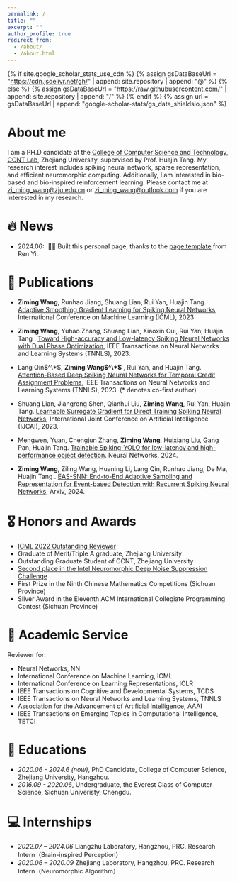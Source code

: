 ```yaml
---
permalink: /
title: ""
excerpt: ""
author_profile: true
redirect_from: 
  - /about/
  - /about.html
---
```


{% if site.google_scholar_stats_use_cdn %}
{% assign gsDataBaseUrl = "https://cdn.jsdelivr.net/gh/" | append: site.repository | append: "@" %}
{% else %}
{% assign gsDataBaseUrl = "https://raw.githubusercontent.com/" | append: site.repository | append: "/" %}
{% endif %}
{% assign url = gsDataBaseUrl | append: "google-scholar-stats/gs_data_shieldsio.json" %}

<span class='anchor' id='about-me'></span>

# About me
I am a PH.D candidate at the [College of Computer Science and Technology](http://www.en.cs.zju.edu.cn/), [CCNT Lab](http://ccnt.zju.edu.cn/), Zhejiang University, supervised by Prof. Huajin Tang.
My research interest includes spiking neural network, sparse representation, and efficient neuromorphic computing. Additionally, I am interested in bio-based and bio-inspired reinforcement learning. Please contact me at zi_ming_wang@zju.edu.cn or zi_ming_wang@outlook.com if you are interested in my research.
<!-- I have published more than 100 papers at the top international AI conferences with total <a href='https://scholar.google.com/citations?user=DhtAFkwAAAAJ'>google scholar citations <strong><span id='total_cit'>260000+</span></strong></a> (You can also use google scholar badge <a href='https://scholar.google.com/citations?user=DhtAFkwAAAAJ'><img src="https://img.shields.io/endpoint?url={{ url | url_encode }}&logo=Google%20Scholar&labelColor=f6f6f6&color=9cf&style=flat&label=citations"></a>). -->


# 🔥 News
- 2024.06: &nbsp;🎉🎉 Built this personal page, thanks to the [page template](https://github.com/RayeRen/acad-homepage.github.io) from Ren Yi.
<!-- - *2022.02*: &nbsp;🎉🎉 Lorem ipsum dolor sit amet, consectetur adipiscing elit. Vivamus ornare aliquet ipsum, ac tempus justo dapibus sit amet.  -->

# 📝 Publications 

<!-- <div class='paper-box'><div class='paper-box-image'><div><div class="badge">ICML 2023</div><img src='images/arch_v8.png' alt="sym" width="100%"></div></div>
<div class='paper-box-text' markdown="1"> -->

 - **Ziming Wang**, Runhao Jiang, Shuang Lian, Rui Yan, Huajin Tang. [Adaptive Smoothing Gradient Learning for Spiking Neural Networks](https://proceedings.mlr.press/v202/wang23j/wang23j.pdf), International Conference on Machine Learning (ICML), 2023

- **Ziming Wang**, Yuhao Zhang, Shuang Lian, Xiaoxin Cui, Rui Yan, Huajin Tang
. [Toward High-accuracy and Low-latency Spiking Neural Networks with Dual Phase Optimization](https://ieeexplore.ieee.org/abstract/document/10361844/), IEEE Transactions on Neural Networks and Learning Systems (TNNLS), 2023.


- Lang Qin$^\*$, **Ziming Wang$^\*$** , Rui Yan, and Huajin Tang. [Attention-Based Deep Spiking Neural Networks for Temporal Credit Assignment Problems](https://scholar.google.com/scholar_url?url=https://ieeexplore.ieee.org/abstract/document/10038509/&hl=zh-CN&sa=T&oi=gsb&ct=res&cd=0&d=9839646359860287259&ei=4CtxZvjMDNiu6rQPotCy2AQ&scisig=AFWwaeZnGUw-evcTI5ecj7iP5uBg), IEEE Transactions on Neural Networks and Learning Systems (TNNLS), 2023. (* denotes co-first author)

- Shuang Lian, Jiangrong Shen, Qianhui Liu, **Ziming Wang**, Rui Yan, Huajin Tang. [Learnable Surrogate Gradient for Direct Training Spiking Neural Networks](https://www.ijcai.org/proceedings/2023/0335.pdf),  International Joint Conference on Artificial Intelligence (IJCAI), 2023.

- Mengwen, Yuan, Chengjun Zhang, **Ziming Wang**, Huixiang Liu, Gang Pan, Huajin Tang. [Trainable Spiking-YOLO for low-latency and high-performance object detection](https://www.sciencedirect.com/science/article/abs/pii/S0893608023007530). Neural Networks, 2024.

- **Ziming Wang**, Ziling Wang, Huaning Li, Lang Qin, Runhao Jiang, De Ma, Huajin Tang
. [EAS-SNN: End-to-End Adaptive Sampling and Representation for Event-based Detection with Recurrent
 Spiking Neural Networks](https://arxiv.org/abs/2403.12574), Arxiv, 2024.


<!-- [**Project**](https://scholar.google.com/citations?view_op=view_citation&hl=zh-CN&user=DhtAFkwAAAAJ&citation_for_view=DhtAFkwAAAAJ:ALROH1vI_8AC) <strong><span class='show_paper_citations' data='DhtAFkwAAAAJ:ALROH1vI_8AC'></span></strong>
=======
Lorem ipsum dolor sit amet, consectetur adipiscing elit. Vivamus ornare aliquet ipsum, ac tempus justo dapibus sit amet. Suspendisse condimentum, libero vel tempus mattis, risus risus vulputate libero, elementum fermentum mi neque vel nisl. Maecenas facilisis maximus dignissim. Curabitur mattis vulputate dui, tincidunt varius libero luctus eu. Mauris mauris nulla, scelerisque eget massa id, tincidunt congue felis. Sed convallis tempor ipsum rhoncus viverra. Pellentesque nulla orci, accumsan volutpat fringilla vitae, maximus sit amet tortor. Aliquam ultricies odio ut volutpat scelerisque. Donec nisl nisl, porttitor vitae pharetra quis, fringilla sed mi. Fusce pretium dolor ut aliquam consequat. Cras volutpat, tellus accumsan mattis molestie, nisl lacus tempus massa, nec malesuada tortor leo vel quam. Aliquam vel ex consectetur, vehicula leo nec, efficitur eros. Donec convallis non urna quis feugiat.

My research interest includes neural machine translation and computer vision. I have published more than 100 papers at the top international AI conferences with total <a href='https://scholar.google.com/citations?user=DhtAFkwAAAAJ'>google scholar citations <strong><span id='total_cit'>260000+</span></strong></a> (You can also use google scholar badge <a href='https://scholar.google.com/citations?user=DhtAFkwAAAAJ'><img src="https://img.shields.io/endpoint?url={{ url | url_encode }}&logo=Google%20Scholar&labelColor=f6f6f6&color=9cf&style=flat&label=citations"></a>).


# 🔥 News
- *2022.02*: &nbsp;🎉🎉 Lorem ipsum dolor sit amet, consectetur adipiscing elit. Vivamus ornare aliquet ipsum, ac tempus justo dapibus sit amet. 
- *2022.02*: &nbsp;🎉🎉 Lorem ipsum dolor sit amet, consectetur adipiscing elit. Vivamus ornare aliquet ipsum, ac tempus justo dapibus sit amet. 

# 📝 Publications 

<div class='paper-box'><div class='paper-box-image'><div><div class="badge">CVPR 2016</div><img src='images/500x300.png' alt="sym" width="100%"></div></div>
<div class='paper-box-text' markdown="1">

[Deep Residual Learning for Image Recognition](https://openaccess.thecvf.com/content_cvpr_2016/papers/He_Deep_Residual_Learning_CVPR_2016_paper.pdf)

**Kaiming He**, Xiangyu Zhang, Shaoqing Ren, Jian Sun

[**Project**](https://scholar.google.com/citations?view_op=view_citation&hl=zh-CN&user=DhtAFkwAAAAJ&citation_for_view=DhtAFkwAAAAJ:ALROH1vI_8AC) <strong><span class='show_paper_citations' data='DhtAFkwAAAAJ:ALROH1vI_8AC'></span></strong>
>>>>>>> 2cc1577eeaf2f74dede6d016a70722dbd409ea2f
- Lorem ipsum dolor sit amet, consectetur adipiscing elit. Vivamus ornare aliquet ipsum, ac tempus justo dapibus sit amet. 
</div>
</div>

<<<<<<< HEAD
- [Lorem ipsum dolor sit amet, consectetur adipiscing elit. Vivamus ornare aliquet ipsum, ac tempus justo dapibus sit amet](https://github.com), A, B, C, **CVPR 2020** -->

# 🎖 Honors and Awards
- [ICML 2022 Outstanding Reviewer](https://icml.cc/Conferences/2022/Reviewers) 
- Graduate of Merit/Triple A graduate, Zhejiang University
- Outstanding Graduate Student of CCNT, Zhejiang University
- [Second place in the Intel Neuromorphic Deep Noise Suppression Challenge](https://github.com/IntelLabs/IntelNeuromorphicDNSChallenge) 
-  First Prize in the Ninth Chinese Mathematics Competitions (Sichuan Province)
- Silver Award in the Eleventh ACM International Collegiate Programming Contest (Sichuan Province)

# 💬 Academic Service
 Reviewer for: 
- Neural Networks, NN
- International Conference on Machine Learning, ICML
- International Conference on Learning Representations, ICLR
- IEEE Transactions on Cognitive and Developmental Systems, TCDS
- IEEE Transactions on Neural Networks and Learning Systems, TNNLS
- Association for the Advancement of Artificial Intelligence, AAAI
- IEEE Transactions on Emerging Topics in Computational Intelligence, TETCI

<!-- ICLR, ICML, AAAI, TNNLS, Neural Networks, TCDS, TETCI -->

# 📖 Educations
- *2020.06 - 2024.6 (now)*, PhD Candidate, College of Computer Science, Zhejiang University, Hangzhou.
- *2016.09 - 2020.06*, Undergraduate, the Everest Class of Computer Science, Sichuan Univeristy, Chengdu.


<!-- # 💬 Invited Talks
- *2021.06*, Lorem ipsum dolor sit amet, consectetur adipiscing elit. Vivamus ornare aliquet ipsum, ac tempus justo dapibus sit amet. 
- *2021.03*, Lorem ipsum dolor sit amet, consectetur adipiscing elit. Vivamus ornare aliquet ipsum, ac tempus justo dapibus sit amet.  \| [\[video\]](https://github.com/) -->

# 💻 Internships
- *2022.07 – 2024.06* Liangzhu Laboratory, Hangzhou, PRC. Research Intern（Brain-inspired Perception）
- *2020.06 – 2020.09* Zhejiang Laboratory, Hangzhou, PRC. Research Intern（Neuromorphic Algorithm）
